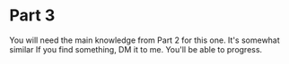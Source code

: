 # Part 3
You will need the main knowledge from Part 2 for this one. It's somewhat similar
If you find something, DM it to me. You'll be able to progress.
